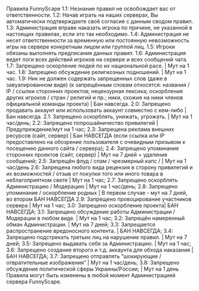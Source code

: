 Правила FunnyScape
1.1: Незнание правил не освобождает вас от ответственности.
1.2: Начав играть на наших серверах, Вы автоматически подтверждаете своё согласие с данным сводом правил.
1.3: Администрация вправе наказать игрока по причине, не указанной в настоящих правилах, если это так необходимо.
1.4: Администрация не несет ответственности за временную или постоянную невозможность игры на сервере конкретным лицом или группой лиц.
1.5: Игроки обязаны выполнять предписания данных правил.
1.6: Администрация ведет логи всех действий игроков на сервере и всех сообщений чата.
1.7: Запрещено оскорление людей по их национальной расе. | Мут на 1 час.
1.8: Запрещено обсуждение религиозных подношений. | Мут на 1 час.
1.9: Ник не должен содержать запрещенных слов (даже в завуалированном виде) (к запрещённым словам относятся: названия / IP / ссылки сторонних проектов; нецензурная лексика; оскорбления других игроков / стран / религий и пр.; ники, схожие на ники членов официальной команды проекта) | Бан навсегда.
2.0: Запрещено продавать аккаунт или использовать аккаунт совместно с кем-либо | Бан навсегда.
2.1: Запрещено оскорблять, унижать, угрожать. | Мут на 1 час/день;
2.2: Запрещено попрошайничество привилегий | Предупреждение/мут на 1 час;
2.3: Запрещена реклама внешних ресурсов (сайт, сервер) | Бан НАВСЕГДА (если ссылка или IP предоставлено на обозрение пользователя с очевидным призывом к посещению данного сайта / сервера);
2.4: Запрещено упоминание сторонних проектов (сайт, сервер) | Мут на 7 дней + удаление сообщений;
2.5: Запрещён флуд / спам / чрезмерный капс / | Мут на 1 час/день
2.6: Запрещена любого вида рецензия в сторону привилегий и их возможностей / отзыв от покупки того или иного товара в неблагоприятном свете | Мут на 1 час;
2.7: Запрещено оскорблять Администрацию / Модерацию | Мут на 1 час/день;
2.8: Запрещено упоминание / оскорбление родных | В первом случае - мут на 7 дней, во втором БАН НАВСЕГДА
2.9: Запрещено провоцирование участников сервера | Мут на 1 час;
3.0: Запрещено оскорбление проекта| БАН НАВСЕГДА;
3.1: Запрещено обсуждение работы Администрации / Модерации в любом виде. | Мут на 1 час;
3.2: Запрещён намеренный обман Администрации. | Мут на 7 дней;
3.3: Запрещается распространение вредоносного контента. | БАН НАВСЕГДА;
3.4: Запрещено подстрекать третьих лиц на нарушение правил. | Мут на 7 дней;
3.5: Запрещено выдавать себя за Администрацию. | Мут на 1 час;
3.6: Запрещено создание второго и т.д. аккаунта для обхода наказания | БАН НАВСЕГДА;
3.7: Запрещено отправлять “шокирующие / отвратительные изображения” | Мут на 1 час/день;
3.8: Запрещено обсуждение политической сферы Украины/России; | Мут на 1 день
Правила могут быть изменены в любой момент Администрацией сервера FunnyScape.